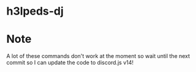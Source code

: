 # h3lpeds-dj

# Note
A lot of these commands don't work at the moment so wait until the next commit so I can update the code to discord.js v14!